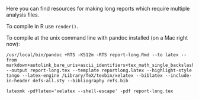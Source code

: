 Here you can find resources for making long reports which require multiple analysis files.

To compile in R use `render()`. 

To compile at the unix command line with pandoc installed (on a Mac right now):

```
/usr/local/bin/pandoc +RTS -K512m -RTS report-long.Rmd --to latex --from markdown+autolink_bare_uris+ascii_identifiers+tex_math_single_backslash --output report-long.tex --template reportlong.latex --highlight-style tango --latex-engine /Library/TeX/texbin/xelatex --biblatex --include-in-header defs-all.sty --bibliography refs.bib

latexmk -pdflatex='xelatex --shell-escape' -pdf report-long.tex
```

